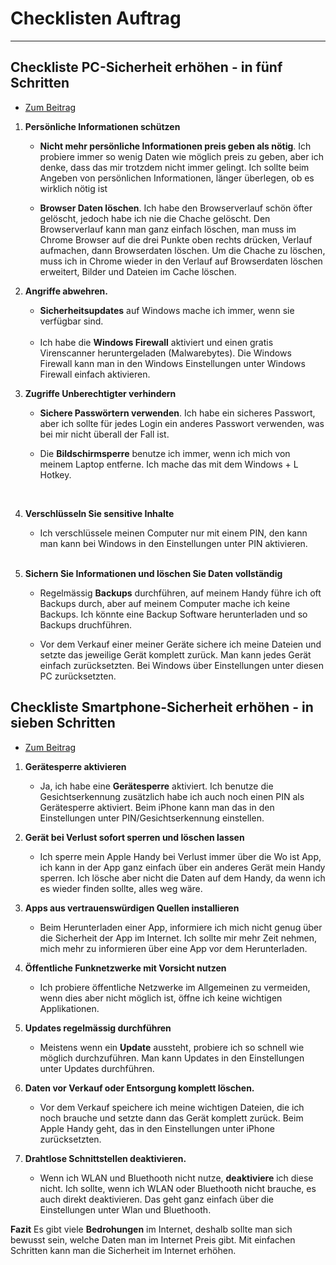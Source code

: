 # Checklisten Auftrag

---

## Checkliste PC-Sicherheit erhöhen - in fünf Schritten

- [Zum Beitrag](https://www.datenschutz.ch/meine-daten-schuetzen/pc-sicherheit-erhoehen-in-fuenf-schritten)

1. **Persönliche Informationen schützen**
  
   - **Nicht mehr persönliche Informationen preis geben als nötig**. Ich probiere immer so wenig Daten wie möglich preis zu geben, aber ich denke, dass das mir trotzdem nicht immer gelingt. Ich sollte beim Angeben von persönlichen Informationen, länger überlegen, ob es wirklich nötig ist
     <br>
  
   - **Browser Daten löschen**. Ich habe den Browserverlauf schön öfter gelöscht, jedoch habe ich nie die Chache gelöscht. Den Browserverlauf kann man ganz einfach löschen, man muss im Chrome Browser auf die drei Punkte oben rechts drücken, Verlauf aufmachen, dann Browserdaten löschen. Um die Chache zu löschen, muss ich in Chrome wieder in den Verlauf auf Browserdaten löschen erweitert, Bilder und Dateien im Cache löschen.
2. **Angriffe abwehren.**
    - **Sicherheitsupdates** auf Windows mache ich immer, wenn sie verfügbar sind.
     <br>
   
   - Ich habe die **Windows Firewall** aktiviert und einen gratis Virenscanner heruntergeladen (Malwarebytes). Die Windows Firewall kann man in den Windows Einstellungen unter Windows Firewall einfach aktivieren.
     <br>
3. **Zugriffe Unberechtigter verhindern**
   - **Sichere Passwörtern verwenden**. Ich habe ein sicheres Passwort, aber ich sollte für jedes Login ein anderes Passwort verwenden, was bei mir nicht überall der Fall ist.
  
   - Die **Bildschirmsperre** benutze ich immer, wenn ich mich von meinem Laptop entferne. Ich mache das mit dem Windows + L Hotkey.
   <br>
4. **Verschlüsseln Sie sensitive Inhalte** 
   - Ich verschlüssele meinen Computer nur mit einem PIN, den kann man kann bei Windows in den Einstellungen unter PIN aktivieren.
   <br>
5. **Sichern Sie Informationen und löschen Sie Daten vollständig**
   - Regelmässig **Backups** durchführen, auf meinem Handy führe ich oft Backups durch, aber auf meinem Computer mache ich keine Backups. Ich könnte eine Backup Software herunterladen und so Backups druchführen.
     <br>
   
   - Vor dem Verkauf einer meiner Geräte sichere ich meine Dateien und setzte das jeweilige Gerät komplett zurück. Man kann jedes Gerät einfach zurücksetzten. Bei Windows über Einstellungen unter diesen PC zurücksetzten.

## Checkliste Smartphone-Sicherheit erhöhen - in sieben Schritten

- [Zum Beitrag](https://www.datenschutz.ch/meine-daten-schuetzen/smartphone-sicherheit-erhoehen)

1. **Gerätesperre aktivieren**
   - Ja, ich habe eine **Gerätesperre** aktiviert. Ich benutze die Gesichtserkennung zusätzlich habe ich auch noch einen PIN als Gerätesperre aktiviert. Beim iPhone kann man das in den Einstellungen unter PIN/Gesichtserkennung einstellen.
     <br>
2. **Gerät bei Verlust sofort sperren und löschen lassen**

   - Ich sperre mein Apple Handy bei Verlust immer über die Wo ist App, ich kann in der App ganz einfach über ein anderes Gerät mein Handy sperren. Ich lösche aber nicht die Daten auf dem Handy, da wenn ich es wieder finden sollte, alles weg wäre.
     <br>

3. **Apps aus vertrauenswürdigen Quellen installieren**
   - Beim Herunterladen einer App, informiere ich mich nicht genug über die Sicherheit der App im Internet. Ich sollte mir mehr Zeit nehmen, mich mehr zu informieren über eine App vor dem Herunterladen.
     <br>
4. **Öffentliche Funknetzwerke mit Vorsicht nutzen**
   - Ich probiere öffentliche Netzwerke im Allgemeinen zu vermeiden, wenn dies aber nicht möglich ist, öffne ich keine wichtigen Applikationen.
     <br>
5. **Updates regelmässig durchführen**
   - Meistens wenn ein **Update** aussteht, probiere ich so schnell wie möglich durchzuführen. Man kann Updates in den Einstellungen unter Updates durchführen.
     <br>
6. **Daten vor Verkauf oder Entsorgung komplett löschen.**
   - Vor dem Verkauf speichere ich meine wichtigen Dateien, die ich noch brauche und setzte dann das Gerät komplett zurück. Beim Apple Handy geht, das in den Einstellungen unter iPhone zurücksetzten.
     <br>
7. **Drahtlose Schnittstellen deaktivieren.**
   - Wenn ich WLAN und Bluethooth nicht nutze, **deaktiviere** ich diese nicht. Ich sollte, wenn ich WLAN oder Bluethooth nicht brauche, es auch direkt deaktivieren. Das geht ganz einfach über die Einstellungen unter Wlan und Bluethooth.

**Fazit**
Es gibt viele **Bedrohungen** im Internet, deshalb sollte man sich bewusst sein, welche Daten man im Internet Preis gibt. Mit einfachen Schritten kann man die Sicherheit im Internet erhöhen.
